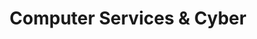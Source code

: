 ---
title: "Computer Services & Cyber"
url: /metapan/computer-services-und-cyber/
shop: Computer
---